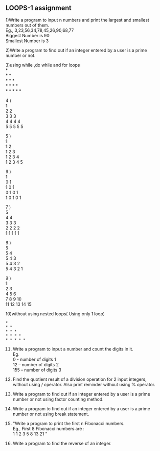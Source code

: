 ## LOOPS-1 assignment  

1)Write a program to input n numbers and print the largest and smallest numbers out of them.  
Eg., 3,23,56,34,78,45,26,90,68,77  
Biggest Number is 90  
Smallest Number is 3  
   
2)Write a program to find out if an integer entered by a user is a prime number or not.  

3)using while ,do while and for loops     
    *  
    * *  
    * * *  
    * * * *  
    * * * * *

4 )   
   1  
   2 2  
   3 3 3  
   4 4 4 4  
   5 5 5 5 5    

5 )  
  1  
  1 2  
  1 2 3  
  1 2 3 4  
  1 2 3 4 5    

6 )      
  1  
  0 1  
  1 0 1  
  0 1 0 1  
  1 0 1 0 1      

7 )     
  5  
  4 4  
  3 3 3  
  2 2 2 2  
  1 1 1 1 1    

8 )   
  5  
  5 4  
  5 4 3  
  5 4 3 2  
  5 4 3 2 1    

9 )   
  1  
  2    3  
  4    5   6  
  7    8   9    10  
  11   12  13   14  15    
  
10)without using nested loops( Using only 1 loop)  
 
    *  
    * *  
    * * *  
    * * * *  
    * * * * *   
11) Write a program to input a number and count the digits in it.  
Eg.   
0 - number of digits 1  
12 – number of digits 2  
155 – number of digits 3  

12) Find the quotient result of a division operation for 2 input integers, without using / operator. Also print reminder without using % operator.  

14) Write a program to find out if an integer entered by a user is a prime number or not using factor counting method.  

15) Write a program to find out if an integer entered by a user is a prime number or not using break statement.  

16) "Write a program to print the first n Fibonacci numbers.  
Eg., First 8 Fibonacci numbers are :  
1  1  2  3  5  8  13  21 "  
  
17) Write a program to find the reverse of an integer.  
